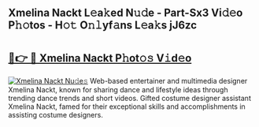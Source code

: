 ## Xmelina Nackt L𝚎a𝚔ed N𝚞𝚍e - Part-Sx3 Vi𝚍𝚎o P𝚑𝚘tos - H𝚘𝚝 O𝚗𝚕yf𝚊ns L𝚎a𝚔s jJ6zc

# <h2><a href="http://kf5xhci.oniu.top/?m=Xmelina+Nackt">🔗👉 🔴 Xmelina Nackt P𝚑ot𝚘𝚜 V𝚒d𝚎o</a></h2>

[![Xmelina Nackt Nu𝚍e𝚜](https://i.imgur.com/0qMVB7G.gif)](http://kf5xhci.oniu.top/?m=Xmelina+Nackt)
Web-based entertainer and multimedia designer Xmelina Nackt, known for sharing dance and lifestyle ideas through trending dance trends and short videos. Gifted costume designer assistant Xmelina Nackt, famed for their exceptional skills and accomplishments in assisting costume designers.  
